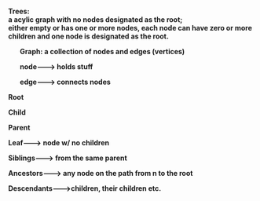 <html>
<br><b>Trees:<br>a acylic graph with no nodes designated as the root;
<br>either empty or has one or more nodes, each node can have zero or more children and one node is designated as the root.
<ul> <b>Graph:</b> a collection of nodes and edges (vertices)</ul> 
<ul> node---> holds stuff</ul>
<ul> edge---> connects nodes</ul>

Root

Child 

Parent

Leaf---> node w/ no children

Siblings---> from the same parent

Ancestors---> any node on the path from n to the root

Descendants--->children, their children etc.

</html>
